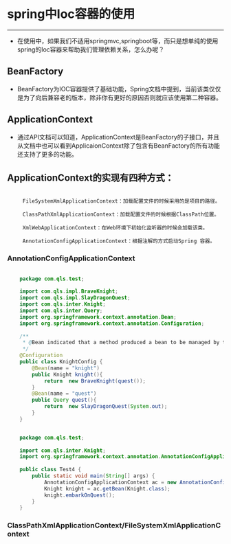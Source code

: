 # spring中Ioc容器的使用
---

- 在使用中，如果我们不适用springmvc,springboot等，而只是想单纯的使用spring的Ioc容器来帮助我们管理依赖关系，怎么办呢？



## BeanFactory

- BeanFactory为IOC容器提供了基础功能，Spring文档中提到，当前该类仅仅是为了向后兼容老的版本，除非你有更好的原因否则就应该使用第二种容器。

## ApplicationContext

- 通过API文档可以知道，ApplicationContext是BeanFactory的子接口，并且从文档中也可以看到ApplicaionContext除了包含有BeanFactory的所有功能还支持了更多的功能。

## ApplicationContext的实现有四种方式：

```

     FileSystemXmlApplicationContext：加载配置文件的时候采用的是项目的路径。

     ClassPathXmlApplicationContext：加载配置文件的时候根据ClassPath位置。

     XmlWebApplicationContext：在Web环境下初始化监听器的时候会加载该类。

     AnnotationConfigApplicationContext：根据注解的方式启动Spring 容器。
```

### AnnotationConfigApplicationContext

```java

	package com.qls.test;
	
	import com.qls.impl.BraveKnight;
	import com.qls.impl.SlayDragonQuest;
	import com.qls.inter.Knight;
	import com.qls.inter.Query;
	import org.springframework.context.annotation.Bean;
	import org.springframework.context.annotation.Configuration;
	
	/**
	 * @Bean indicated that a method produced a bean to be managed by the spring container;
	 */
	@Configuration
	public class KnightConfig {
	    @Bean(name = "knight")
	    public Knight knight(){
	        return  new BraveKnight(quest());
	    }
	    @Bean(name = "quest")
	    public Query quest(){
	        return  new SlayDragonQuest(System.out);
	    }
	}
```

```java

	package com.qls.test;
	
	import com.qls.inter.Knight;
	import org.springframework.context.annotation.AnnotationConfigApplicationContext;
	
	public class Test4 {
	    public static void main(String[] args) {
	        AnnotationConfigApplicationContext ac = new AnnotationConfigApplicationContext(KnightConfig.class);
	        Knight knight = ac.getBean(Knight.class);
	        knight.embarkOnQuest();
	    }
	}
```

### ClassPathXmlApplicationContext/FileSystemXmlApplicationContext

